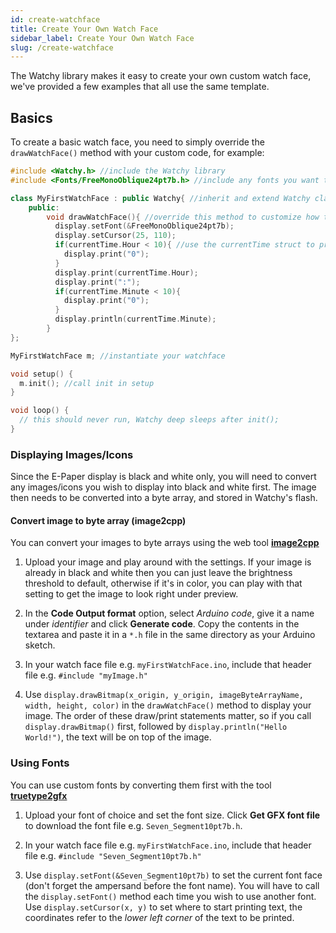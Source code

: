 ```yaml
---
id: create-watchface
title: Create Your Own Watch Face
sidebar_label: Create Your Own Watch Face
slug: /create-watchface
---
```


The Watchy library makes it easy to create your own custom watch face, we've provided a few examples that all use the same template.

## Basics

To create a basic watch face, you need to simply override the ```drawWatchFace()``` method with your custom code, for example:

```cpp title="myFirstWatchFace.ino"
#include <Watchy.h> //include the Watchy library
#include <Fonts/FreeMonoOblique24pt7b.h> //include any fonts you want to use

class MyFirstWatchFace : public Watchy{ //inherit and extend Watchy class
    public:
        void drawWatchFace(){ //override this method to customize how the watch face looks
          display.setFont(&FreeMonoOblique24pt7b);
          display.setCursor(25, 110);
          if(currentTime.Hour < 10){ //use the currentTime struct to print latest time
            display.print("0");
          }
          display.print(currentTime.Hour);
          display.print(":");
          if(currentTime.Minute < 10){
            display.print("0");
          }  
          display.println(currentTime.Minute);   
        }
};

MyFirstWatchFace m; //instantiate your watchface

void setup() {
  m.init(); //call init in setup
}

void loop() {
  // this should never run, Watchy deep sleeps after init();
}
```

### Displaying Images/Icons

Since the E-Paper display is black and white only, you will need to convert any images/icons you wish to display into black and white first.
The image then needs to be converted into a byte array, and stored in Watchy's flash.

#### Convert image  to byte array (image2cpp)

You can convert your images to byte arrays using the web tool <ins>[**image2cpp**](http://javl.github.io/image2cpp/)</ins>

1. Upload your image and play around with the settings. If your image is already in black and white then you can just leave the brightness threshold  to default, otherwise if it's in color, you can play with that setting to get the image to look right under preview.

2. In the **Code Output format** option, select *Arduino code*, give it a name under *identifier* and click **Generate code**. Copy the contents in the textarea and paste it in a ```*.h``` file in the same directory as your Arduino sketch.

3. In your watch face file e.g. ```myFirstWatchFace.ino```, include that header file e.g. ```#include "myImage.h"```

4. Use ```display.drawBitmap(x_origin, y_origin, imageByteArrayName, width, height, color)``` in the ```drawWatchFace()``` method to display your image. The order of these draw/print statements matter, so if you call ```display.drawBitmap()``` first, followed by ```display.println("Hello World!")```, the text will be on top of the image.

### Using Fonts

You can use custom fonts by converting them first with the tool <ins>[**truetype2gfx**](https://rop.nl/truetype2gfx/)</ins>

1. Upload your font of choice and set the font size. Click **Get GFX font file** to download the font file e.g. ```Seven_Segment10pt7b.h```.

2. In your watch face file e.g. ```myFirstWatchFace.ino```, include that header file e.g. ```#include "Seven_Segment10pt7b.h"```

3. Use ```display.setFont(&Seven_Segment10pt7b)``` to set the current font face (don't forget the ampersand before the font name). You will have to call the ```display.setFont()``` method each time you wish to use another font. Use ```display.setCursor(x, y)``` to set where to start printing text, the coordinates refer to the *lower left corner* of the text to be printed.